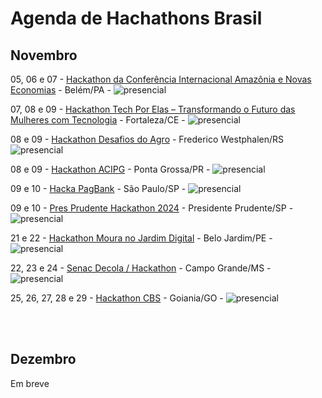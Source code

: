 <h1 text-align="center">Agenda de Hachathons Brasil</h1>

## Novembro
05, 06 e 07 - [Hackathon da Conferência Internacional Amazônia e Novas Economias](http://explorer.neoventures.global/hackathonconferencia) - Belém/PA - ![presencial]

07, 08 e 09 - [Hackathon Tech Por Elas – Transformando o Futuro das Mulheres com Tecnologia](https://www.even3.com.br/hackathon-portal-unico-para-mulheres-499661?organizador=e349358f-1cd8-46a3-9d77-0ae0151929e0&share=false&unique=true&private=true) - Fortaleza/CE - ![presencial]

08 e 09 - [Hackathon Desafios do Agro](https://docs.google.com/forms/d/1m1x1b80MP3riqPTUuwDigU0KJVquPXMF_rSORZsD8Yw/viewform?edit_requested=true) - Frederico Westphalen/RS ![presencial]

08 e 09 - [Hackathon ACIPG](https://lp.acipg.org.br/hackathon-acipg-2024) - Ponta Grossa/PR - ![presencial]

09 e 10 - [Hacka PagBank](https://hackapagbank.gupy.io/) - São Paulo/SP - ![presencial]

09 e 10 - [Pres Prudente Hackathon 2024](https://pphackathon.uxpro.com.br/) - Presidente Prudente/SP - ![presencial]

21 e 22 - [Hackathon Moura no Jardim Digital](https://docs.google.com/forms/d/1dPfRkTP5fAHhpyID1S5DP8alH2quVOaGEHrydAq9tIw/viewform?edit_requested=true) - Belo Jardim/PE - ![presencial]

22, 23 e 24 - [Senac Decola / Hackathon](https://www.sympla.com.br/evento/senac-decola-hackathon/2700209?referrer=ww3.ms.senac.br) - Campo Grande/MS - ![presencial]

25, 26, 27, 28 e 29 - [Hackathon CBS](https://19cbs.inf.ufg.br/) - Goiania/GO - ![presencial]

<br>
<br>

## Dezembro
Em breve

[online]: https://img.shields.io/badge/online-F95E7C
[presencial]: https://img.shields.io/badge/presencial-471A9B
[hibrido]: https://img.shields.io/badge/híbrido-B38412

